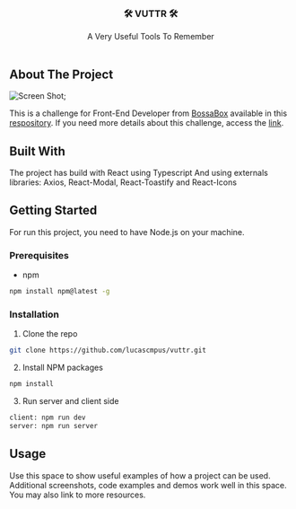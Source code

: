 <br/>
<p align="center">
  <h3 align="center">🛠️ VUTTR 🛠️</h3>

  <p align="center">
    A Very Useful Tools To Remember
    <br/>
    <br/>
  </p>
</p>

## About The Project

![Screen Shot](https://www.github.com/lucascmpus/vuttr/client/public/preview.png);

This is a challenge for Front-End Developer from [BossaBox](https://www.bossabox.com/) available in this [respository](https://github.com/felipefialho/frontend-challenges). If you need more details about this challenge, access the [link](https://www.notion.so/Front-end-c12adcdbe7a1425dbfbcd5a397b4ff10).

## Built With

The project has build with React using Typescript
And using externals libraries: Axios, React-Modal, React-Toastify and React-Icons

## Getting Started

For run this project, you need to have Node.js   on your machine.

### Prerequisites

* npm

```sh
npm install npm@latest -g
```

### Installation

1. Clone the repo

```sh
git clone https://github.com/lucascmpus/vuttr.git
```

2. Install NPM packages

```sh
npm install
```

3. Run server and client side

```sh
client: npm run dev
server: npm run server
```

## Usage

Use this space to show useful examples of how a project can be used. Additional screenshots, code examples and demos work well in this space. You may also link to more resources.
